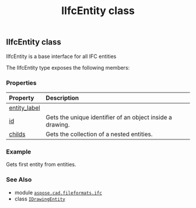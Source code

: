 ﻿---
title: IIfcEntity class
second_title: Aspose.CAD for Python via .NET API References
description: 
type: docs
weight: 10
url: /python-net/aspose.cad.fileformats.ifc/iifcentity/
is_root: false
---

## IIfcEntity class

IIfcEntity is a base interface for all IFC entities



The IIfcEntity type exposes the following members:

### Properties
| Property | Description |
| :- | :- |
| [entity_label](/cad/python-net/aspose.cad.fileformats.ifc/iifcentity/entity_label) |  |
| [id](/cad/python-net/aspose.cad.fileformats.ifc/iifcentity/id) | Gets the unique identifier of an object inside a drawing. |
| [childs](/cad/python-net/aspose.cad.fileformats.ifc/iifcentity/childs) | Gets the collection of a nested entities. |



### Example 


Gets first entity from entities.

### See Also
* module [`aspose.cad.fileformats.ifc`](..)
* class [`IDrawingEntity`](/cad/python-net/aspose.cad/idrawingentity)
